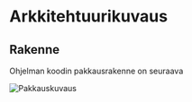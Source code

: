 # Arkkitehtuurikuvaus

## Rakenne

Ohjelman koodin pakkausrakenne on seuraava

![Pakkauskuvaus](https://github.com/samilait/ot-harjoitustyo/tree/master/dokumentaatio/kuvat/pakkauskuvaus.png)
